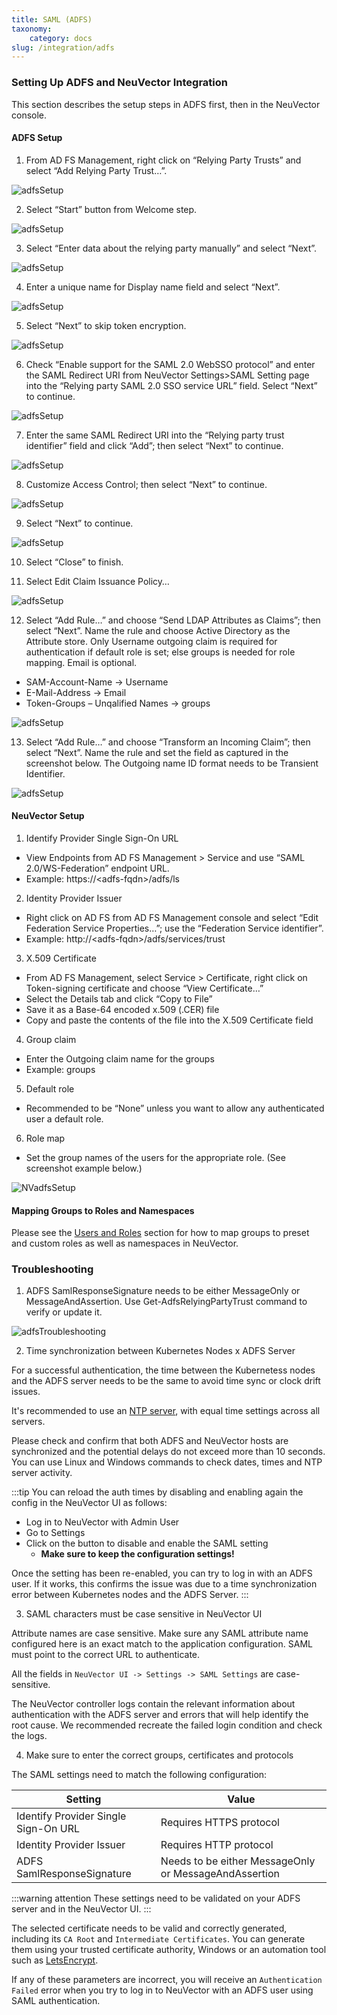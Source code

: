 ```yaml
---
title: SAML (ADFS)
taxonomy:
    category: docs
slug: /integration/adfs
---
```


### Setting Up ADFS and NeuVector Integration
This section describes the setup steps in ADFS first, then in the NeuVector console.

#### ADFS Setup

1. From AD FS Management, right click on “Relying Party Trusts” and select “Add Relying Party Trust…”.

![adfsSetup](adfs1.png)

2. Select “Start” button from Welcome step.

![adfsSetup](adfs2.png)
 
3. Select “Enter data about the relying party manually” and select “Next”.

![adfsSetup](adfs3.png)

4. Enter a unique name for Display name field and select “Next”.

![adfsSetup](adfs4.png)

5. Select “Next” to skip token encryption.

![adfsSetup](adfs5.png)

6. Check “Enable support for the SAML 2.0 WebSSO protocol” and enter  the SAML Redirect URI from NeuVector Settings>SAML Setting page into the “Relying party SAML 2.0 SSO service URL” field.  Select “Next” to continue.

![adfsSetup](adfs6.png)

7. Enter the same SAML Redirect URI into the “Relying party trust identifier” field and click “Add”; then select “Next” to continue.

![adfsSetup](adfs7.png)

8. Customize Access Control; then select “Next” to continue.

![adfsSetup](adfs8.png)

9. Select “Next” to continue.

![adfsSetup](adfs9.png)

10. Select “Close” to finish.

11. Select Edit Claim Issuance Policy…

![adfsSetup](adfs10-11.png)

12. Select “Add Rule…” and choose “Send LDAP Attributes as Claims”; then select “Next”.  Name the rule and choose Active Directory as the Attribute store. Only Username outgoing claim is required for authentication if default role is set; else groups is needed for role mapping.  Email is optional.

+ SAM-Account-Name -> Username
+ E-Mail-Address -> Email
+ Token-Groups – Unqalified Names -> groups

![adfsSetup](adfs11-12.png)

13. Select “Add Rule…” and choose “Transform an Incoming Claim”; then select “Next”.  Name the rule and set the field as captured in the screenshot below.  The Outgoing name ID format needs to be Transient Identifier.

![adfsSetup](adfs12-13.png)

#### NeuVector Setup

1. Identify Provider Single Sign-On URL

+ View Endpoints from AD FS Management > Service and use “SAML 2.0/WS-Federation” endpoint URL.
+ Example: https://&lt;adfs-fqdn>/adfs/ls

2. Identity Provider Issuer

+ Right click on AD FS from AD FS Management console and select “Edit Federation Service Properties…”; use the “Federation Service identifier”.
+ Example: http://&lt;adfs-fqdn>/adfs/services/trust

3. X.509 Certificate

+ From AD FS Management, select Service > Certificate, right click on Token-signing certificate and choose “View Certificate…”
+ Select the Details tab and click “Copy to File”
+ Save it as a Base-64 encoded x.509 (.CER) file
+ Copy and paste the contents of the file into the X.509 Certificate field

4. Group claim

+ Enter the Outgoing claim name for the groups
+ Example: groups

5. Default role

+ Recommended to be “None” unless you want to allow any authenticated user a default role.

6. Role map

+ Set the group names of the users for the appropriate role.  (See screenshot example below.)

![NVadfsSetup](nv_adfs1.png)

#### Mapping Groups to Roles and Namespaces

Please see the [Users and Roles](/configuration/users#mapping-groups-to-roles-and-namespaces) section for how to map groups to preset and custom roles as well as namespaces in NeuVector.

### Troubleshooting

1. ADFS SamlResponseSignature needs to be either MessageOnly or MessageAndAssertion.  Use Get-AdfsRelyingPartyTrust command to verify or update it.

![adfsTroubleshooting](nv_adfs2.png)


2. Time synchronization between Kubernetes Nodes x ADFS Server

For a successful authentication, the time between the Kubernetess nodes and the ADFS server needs to be the same to avoid time sync or clock drift issues. 

It's recommended to use an [NTP server](https://en.wikipedia.org/wiki/Network_Time_Protocol), with equal time settings across all servers. 

Please check and confirm that both ADFS and NeuVector hosts are synchronized and the potential delays do not exceed more than 10 seconds. You can use Linux and Windows commands to check dates, times and NTP server activity.

:::tip
You can reload the auth times by disabling and enabling again the config in the NeuVector UI as follows:

- Log in to NeuVector with Admin User 
- Go to Settings 
- Click on the button to disable and enable the SAML setting
  - **Make sure to keep the configuration settings!**

Once the setting has been re-enabled, you can try to log in with an ADFS user. If it works, this confirms the issue was due to a time synchronization error between Kubernetes nodes and the ADFS Server. 
:::


3. SAML characters must be case sensitive in NeuVector UI

Attribute names are case sensitive. Make sure any SAML attribute name configured here is an exact match to the application configuration. SAML must point to the correct URL to authenticate. 

All the fields in `NeuVector UI -> Settings -> SAML Settings` are case-sensitive.

The NeuVector controller logs contain the relevant information about authentication with the ADFS server and errors that will help identify the root cause. We recommended recreate the failed login condition and check the logs.

4. Make sure to enter the correct groups, certificates and protocols

The SAML settings need to match the following configuration:

| Setting | Value |
| ------- | ----- |
| Identify Provider Single Sign-On URL | Requires HTTPS protocol |
| Identity Provider Issuer | Requires HTTP protocol |
| ADFS SamlResponseSignature | Needs to be either MessageOnly or MessageAndAssertion |

:::warning attention
These settings need to be validated on your ADFS server and in the NeuVector UI.
:::

The selected certificate needs to be valid and correctly generated, including its `CA Root` and `Intermediate Certificates`. You can generate them using your trusted certificate authority, Windows or an automation tool such as [LetsEncrypt](https://letsencrypt.org/).

If any of these parameters are incorrect, you will receive an `Authentication Failed` error when you try to log in to NeuVector with an ADFS user using SAML authentication.

